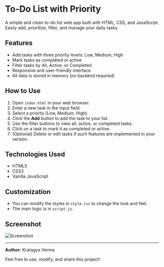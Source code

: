 # To-Do List with Priority

A simple and clean to-do list web app built with HTML, CSS, and JavaScript. Easily add, prioritize, filter, and manage your daily tasks.

## Features
- Add tasks with three priority levels: Low, Medium, High
- Mark tasks as completed or active
- Filter tasks by All, Active, or Completed
- Responsive and user-friendly interface
- All data is stored in memory (no backend required)

## How to Use
1. Open `index.html` in your web browser.
2. Enter a new task in the input field.
3. Select a priority (Low, Medium, High).
4. Click the **Add** button to add the task to your list.
5. Use the filter buttons to view all, active, or completed tasks.
6. Click on a task to mark it as completed or active.
7. (Optional) Delete or edit tasks if such features are implemented in your version.

## Technologies Used
- HTML5
- CSS3
- Vanilla JavaScript

## Customization
- You can modify the styles in `style.css` to change the look and feel.
- The main logic is in `script.js`.

## Screenshot
![Screenshot](todolist.png)

---

**Author:** Kratagya Verma

Feel free to use, modify, and share this project!

